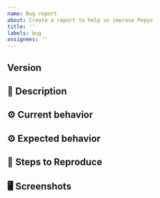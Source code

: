 ```yaml
---
name: Bug report
about: Create a report to help us improve Pepys
title: ''
labels: bug
assignees: ''
---
```


## Version
<!-- Pepys Version Number -->

## 🐞 Description
<!-- A clear and concise description of what the bug is. -->

## ⚙️ Current behavior
<!-- A clear and concise description of what you encountered -->

## ⚙️ Expected behavior
<!-- A clear and concise description of what you expected to happen. -->

## 🔢 Steps to Reproduce
<!-- 
Steps to reproduce the behavior:
1. Go to '...'
2. Click on '....'
3. Scroll down to '....'
4. See error -->

## 🖥️ Screenshots
<!-- If applicable, add screenshots to help explain your problem a good animated screenshot can replace 'steps to reproduce'.  Gyazo (& Gyazo Pro) can produce animated GIFs from screen recordings. -->
